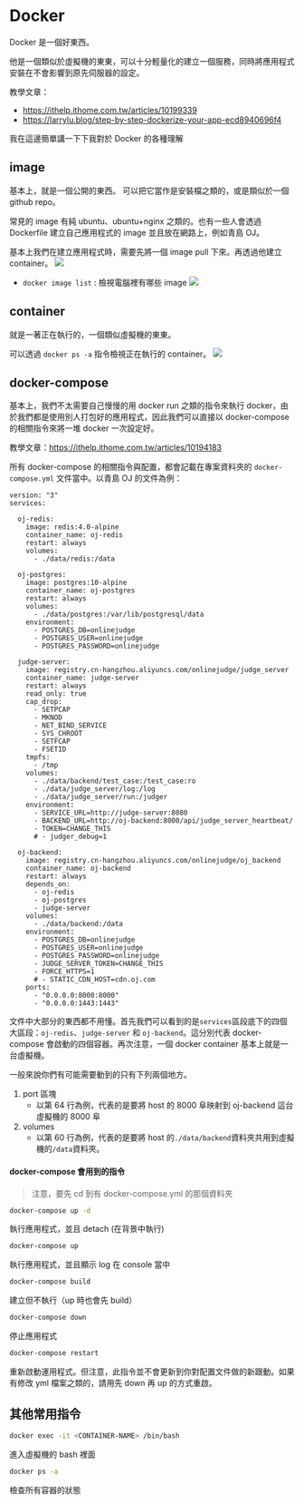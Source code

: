 # Docker

Docker 是一個好東西。

他是一個類似於虛擬機的東東，可以十分輕量化的建立一個服務，同時將應用程式安裝在不會影響到原先伺服器的設定。

教學文章：

- https://ithelp.ithome.com.tw/articles/10199339
- https://larrylu.blog/step-by-step-dockerize-your-app-ecd8940696f4

我在這邊簡單講一下下我對於 Docker 的各種理解

## image

基本上，就是一個公開的東西。
可以把它當作是安裝檔之類的，或是類似於一個 github repo。

常見的 image 有純 ubuntu、ubuntu+nginx 之類的。也有一些人會透過 Dockerfile 建立自己應用程式的 image 並且放在網路上，例如青島 OJ。

基本上我們在建立應用程式時，需要先將一個 image pull 下來。再透過他建立 container。
![](https://hackmd.io/_uploads/r1R5euFDh.png)

- `docker image list` : 檢視電腦裡有哪些 image
  ![](https://hackmd.io/_uploads/HJqrZBtwn.png)

## container

就是一著正在執行的，一個類似虛擬機的東東。

可以透過 `docker ps -a` 指令檢視正在執行的 container。
![](https://hackmd.io/_uploads/rJ21MBYv3.png)

## docker-compose

基本上，我們不太需要自己慢慢的用 docker run 之類的指令來執行 docker，由於我們都是使用別人打包好的應用程式，因此我們可以直接以 docker-compose 的相關指令來將一堆 docker 一次設定好。

教學文章：https://ithelp.ithome.com.tw/articles/10194183

所有 docker-compose 的相關指令與配置，都會記載在專案資料夾的 `docker-compose.yml` 文件當中。以青島 OJ 的文件為例：

```yml=
version: "3"
services:

  oj-redis:
    image: redis:4.0-alpine
    container_name: oj-redis
    restart: always
    volumes:
      - ./data/redis:/data

  oj-postgres:
    image: postgres:10-alpine
    container_name: oj-postgres
    restart: always
    volumes:
      - ./data/postgres:/var/lib/postgresql/data
    environment:
      - POSTGRES_DB=onlinejudge
      - POSTGRES_USER=onlinejudge
      - POSTGRES_PASSWORD=onlinejudge

  judge-server:
    image: registry.cn-hangzhou.aliyuncs.com/onlinejudge/judge_server
    container_name: judge-server
    restart: always
    read_only: true
    cap_drop:
      - SETPCAP
      - MKNOD
      - NET_BIND_SERVICE
      - SYS_CHROOT
      - SETFCAP
      - FSETID
    tmpfs:
      - /tmp
    volumes:
      - ./data/backend/test_case:/test_case:ro
      - ./data/judge_server/log:/log
      - ./data/judge_server/run:/judger
    environment:
      - SERVICE_URL=http://judge-server:8080
      - BACKEND_URL=http://oj-backend:8000/api/judge_server_heartbeat/
      - TOKEN=CHANGE_THIS
      # - judger_debug=1

  oj-backend:
    image: registry.cn-hangzhou.aliyuncs.com/onlinejudge/oj_backend
    container_name: oj-backend
    restart: always
    depends_on:
      - oj-redis
      - oj-postgres
      - judge-server
    volumes:
      - ./data/backend:/data
    environment:
      - POSTGRES_DB=onlinejudge
      - POSTGRES_USER=onlinejudge
      - POSTGRES_PASSWORD=onlinejudge
      - JUDGE_SERVER_TOKEN=CHANGE_THIS
      - FORCE_HTTPS=1
      # - STATIC_CDN_HOST=cdn.oj.com
    ports:
      - "0.0.0.0:8000:8000"
      - "0.0.0.0:1443:1443"
```

文件中大部分的東西都不用懂。首先我們可以看到的是`services`區段底下的四個大區段：`oj-redis`、`judge-server` 和 `oj-backend`。這分別代表 docker-compose 會啟動的四個容器。再次注意，一個 docker container 基本上就是一台虛擬機。

一般來說你們有可能需要動到的只有下列兩個地方。

1. port 區塊
   - 以第 64 行為例，代表的是要將 host 的 8000 阜映射到 oj-backend 這台虛擬機的 8000 阜
2. volumes
   - 以第 60 行為例，代表的是要將 host 的`./data/backend`資料夾共用到虛擬機的`/data`資料夾。

#### docker-compose 會用到的指令

> 注意，要先 cd 到有 docker-compose.yml 的那個資料夾

```bash
docker-compose up -d
```

執行應用程式，並且 detach (在背景中執行)

```bash
docker-compose up
```

執行應用程式，並且顯示 log 在 console 當中

```bash
docker-compose build
```

建立但不執行（up 時也會先 build）

```bash
docker-compose down
```

停止應用程式

```bash
docker-compose restart
```

重新啟動運用程式。但注意，此指令並不會更新到你對配置文件做的新跟動。如果有修改 yml 檔案之類的，請用先 down 再 up 的方式重啟。

## 其他常用指令

```bash
docker exec -it <CONTAINER-NAME> /bin/bash
```

進入虛擬機的 bash 裡面

```bash
docker ps -a
```

檢查所有容器的狀態
